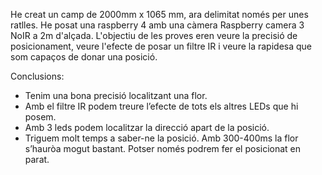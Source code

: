He creat un camp de 2000mm x 1065 mm, ara delimitat només per unes ratlles. He posat una raspberry 4 amb una càmera Raspberry camera 3 NoIR a 2m d'alçada. L'objectiu de les proves eren veure la precisió de posicionament, veure l'efecte de posar un filtre IR i veure la rapidesa que som capaços de donar una posició.

Conclusions:
- Tenim una bona precisió localitzant una flor.
- Amb el filtre IR podem treure l’efecte de tots els altres LEDs que hi posem.
- Amb 3 leds podem localitzar la direcció apart de la posició.
- Triguem molt temps a saber-ne la posició. Amb 300-400ms la flor s’hauròa mogut bastant. Potser només podrem fer el posicionat en parat.
